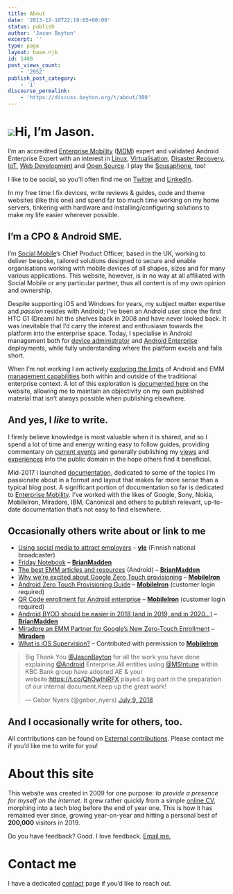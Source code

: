 ```yaml
---
title: About
date: '2013-12-10T22:19:05+00:00'
status: publish
author: 'Jason Bayton'
excerpt: ''
type: page
layout: base.njk
id: 1460
post_views_count:
    - '2952'
publish_post_category:
    - '1'
discourse_permalink:
    - 'https://discuss.bayton.org/t/about/380'
---
```

![](../../uploads/2018/11/IMG_20181016_154102-e1542263122979.jpg)Hi, I’m Jason.
===============================================================================

I’m an accredited [Enterprise Mobility](https://twitter.com/hashtag/EnterpriseMobility?src=hash) ([MDM](https://twitter.com/hashtag/MDM?src=hash)) expert and validated Android Enterprise Expert with an interest in [Linux](https://twitter.com/hashtag/Linux?src=hash), [Virtualisation](https://twitter.com/hashtag/Virtualisation?src=hash), [Disaster Recovery](https://twitter.com/hashtag/DR?src=hash), [IoT](https://twitter.com/hashtag/IoT?src=hash), [Web Development](https://twitter.com/hashtag/WebDev?src=hash) and [Open Source](https://twitter.com/hashtag/opensource). I play the [Sousaphone](https://twitter.com/hashtag/Sousaphone?src=hash), too!

I like to be social, so you’ll often find me on [Twitter](https://twitter.com/jasonbayton) and [LinkedIn](https://linkedin.com/in/jasonbayton).

In my free time I fix devices, write reviews &amp; guides, code and theme websites (like this one) and spend far too much time working on my home servers, tinkering with hardware and installing/configuring solutions to make my life easier wherever possible.

I’m a CPO &amp; Android SME.
----------------------------

I’m [Social Mobile](https://socialmobile.com)‘s Chief Product Officer, based in the UK, working to deliver bespoke, tailored solutions designed to secure and enable organisations working with mobile devices of all shapes, sizes and for many various applications. This website, however, is in no way at all affiliated with Social Mobile or any particular partner, thus all content is of my own opinion and ownership.

Despite supporting iOS and Windows for years, my subject matter expertise and *passion* resides with Android; I’ve been an Android user since the first HTC G1 (Dream) hit the shelves back in 2008 and have never looked back. It was inevitable that I’d carry the interest and enthusiasm towards the platform into the enterprise space. Today, I specialise in Android management both for [device administrator](/docs/enterprise-mobility/android/android-enterprise-vs-device-administrator-legacy-enrolment/) and [Android Enterprise](/docs/enterprise-mobility/android/what-is-android-enterprise-and-why-is-it-used/) deployments, while fully understanding where the platform excels and falls short.

When I’m not working I am actively [exploring the limits](/docs/enterprise-mobility/android/android-enterprise-device-support/) of Android and EMM [management capabilities](/2017/08/mobileiron-supports-qr-provisioning-for-android-enterprise-work-managed-devices-this-is-how-i-found-it/) both within and outside of the traditional enterprise context. A lot of this exploration is [documented here](/docs/enterprise-mobility/android/) on the website, allowing me to maintain an objectivity on my own published material that isn’t always possible when publishing elsewhere.

And yes, I *like* to write.
---------------------------

I firmly believe knowledge is most valuable when it is shared, and so I spend a lot of time and energy writing easy to follow guides, providing commentary on [current events](/2017/03/vault7-and-the-cia-this-is-why-we-need-emm/) and generally publishing my [views](/2015/03/miradore-online-mdm-review-a-second-look/) and [experiences](/2016/12/wandera-review-2016-2-years-on/) into the public domain in the hope others find it beneficial.

Mid-2017 I launched [documentation](/2017/05/introducing-documentation-on-bayton-org/), dedicated to some of the topics I’m passionate about in a format and layout that makes far more sense than a typical blog post. A significant portion of documentation so far is dedicated to [Enterprise Mobility](/docs/enterprise-mobility/). I’ve worked with the likes of Google, Sony, Nokia, MobileIron, Miradore, IBM, Canonical and others to publish relevant, up-to-date documentation that’s not easy to find elsewhere.

Occasionally others write about or link to me
---------------------------------------------

- [Using social media to attract employers](http://yle.fi/uutiset/3-9206472) – **[yle](https://yle.fi)** (Finnish national broadcaster)
- [Friday Notebook](http://www.brianmadden.com/opinion/Microsoft-Ignite-round-up-Friday-Notebook-September-29) – **[BrianMadden](https://brianmadden.com)**
- [The best EMM articles and resources](http://www.brianmadden.com/opinion/All-of-Jacks-favorite-enterprise-mobility-management-articles-and-resources-updated-for-iOS-9) (Android) – **[BrianMadden](https://brianmadden.com)**
- [Why we’re excited about Google Zero Touch provisioning](https://www.mobileiron.com/en/blog/why-were-excited-about-google-zero-touch-provisioning) – [**MobileIron**](https://mobileiron.com)
- [Android Zero Touch Provisioning Guide](https://community.mobileiron.com/docs/DOC-7092) – [**MobileIron**](https://mobileiron.com) (customer login required)
- [QR Code enrollment for Android enterprise](https://community.mobileiron.com/docs/DOC-7137) – [**MobileIron**](https://mobileiron.com) (customer login required)
- [Android BYOD should be easier in 2018 (and in 2019, and in 2020…)](http://www.brianmadden.com/opinion/Android-BYOD-should-be-easier-in-2018-and-in-2019-and-in-2020) – **[BrianMadden](https://brianmadden.com)**
- [Miradore an EMM Partner for Google’s New Zero-Touch Enrollment](https://www.miradore.com/blog/miradore-emm-partner-google-zero-touch-enrollment/) – [**Miradore**](https://miradore.com)
- [What is iOS Supervision?](https://community.mobileiron.com/docs/DOC-7485) – Contributed with permission to [**MobileIron**](https://mobileiron.com)

> Big Thank You [@JasonBayton](https://twitter.com/JasonBayton?ref_src=twsrc%5Etfw) for all the work you have done explaining [@Android](https://twitter.com/Android?ref_src=twsrc%5Etfw) Enterprise.All entities using [@MSIntune](https://twitter.com/MSIntune?ref_src=twsrc%5Etfw) within KBC Bank group have adopted AE &amp; your website:<https://t.co/QhOwIhiRFX> played a big part in the preparation of our internal document.Keep up the great work!
> 
> — Gabor Nyers (@gabor\_nyers) [July 9, 2018](https://twitter.com/gabor_nyers/status/1016284304647835648?ref_src=twsrc%5Etfw)

<script async="" charset="utf-8" src="https://platform.twitter.com/widgets.js"></script>

And I occasionally write for others, too.
-----------------------------------------

All contributions can be found on [External contributions](/about/external-contributions/). Please contact me if you’d like me to write for you!

About this site
===============

This website was created in 2009 for one purpose: *to provide a presence for myself on the internet*. It grew rather quickly from a simple [online CV](https://www.linkedin.com/in/jasonbayton), morphing into a tech blog before the end of year one. This is how it has remained ever since, growing year-on-year and hitting a personal best of **200,000** visitors in 2019.

Do you have feedback? Good. I love feedback. [Email me.](mailto:jason@bayton.org "Email me")

Contact me
==========

I have a dedicated [contact](/contact/) page if you’d like to reach out.